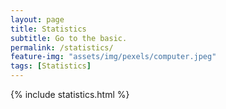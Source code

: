 ```yaml
---
layout: page
title: Statistics
subtitle: Go to the basic.
permalink: /statistics/
feature-img: "assets/img/pexels/computer.jpeg"
tags: [Statistics]
---
```



{% include statistics.html %}